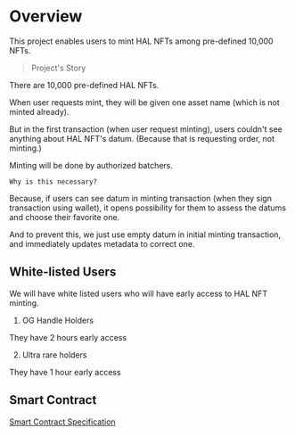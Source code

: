 # Overview

This project enables users to mint HAL NFTs among pre-defined 10,000 NFTs.

> Project's Story

There are 10,000 pre-defined HAL NFTs.

When user requests mint, they will be given one asset name (which is not minted already).

But in the first transaction (when user request minting), users couldn't see anything about HAL NFT's datum.
(Because that is requesting order, not minting.)

Minting will be done by authorized batchers.

`Why is this necessary?`

Because, if users can see datum in minting transaction (when they sign transaction using wallet), it opens possibility for them to assess the datums and choose their favorite one.

And to prevent this, we just use empty datum in initial minting transaction, and immediately updates metadata to correct one.

## White-listed Users

We will have white listed users who will have early access to HAL NFT minting.

1. OG Handle Holders

They have 2 hours early access

2. Ultra rare holders

They have 1 hour early access

## Smart Contract

[Smart Contract Specification](https://github.com/golddydev/hal-mint/blob/main/smart-contract/smart-contract-spec.md)
